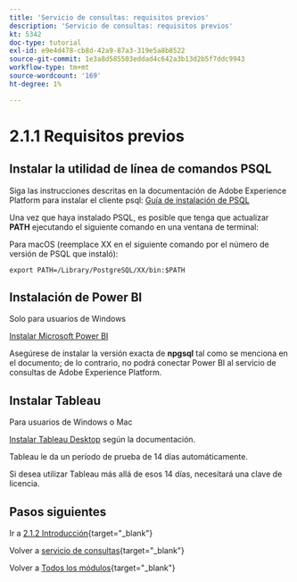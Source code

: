 ```yaml
---
title: 'Servicio de consultas: requisitos previos'
description: 'Servicio de consultas: requisitos previos'
kt: 5342
doc-type: tutorial
exl-id: e9e4d478-cb8d-42a9-87a3-319e5a8b8522
source-git-commit: 1e3a8d585503eddad4c642a3b13d2b5f7ddc9943
workflow-type: tm+mt
source-wordcount: '169'
ht-degree: 1%

---
```


# 2.1.1 Requisitos previos

## Instalar la utilidad de línea de comandos PSQL

Siga las instrucciones descritas en la documentación de Adobe Experience Platform para instalar el cliente psql:
[Guía de instalación de PSQL](https://experienceleague.adobe.com/docs/experience-platform/query/clients/psql.html?lang=es)

Una vez que haya instalado PSQL, es posible que tenga que actualizar **PATH** ejecutando el siguiente comando en una ventana de terminal:

Para macOS (reemplace XX en el siguiente comando por el número de versión de PSQL que instaló):

`export PATH=/Library/PostgreSQL/XX/bin:$PATH`

## Instalación de Power BI

Solo para usuarios de Windows

[Instalar Microsoft Power BI](https://experienceleague.adobe.com/docs/experience-platform/query/clients/power-bi.html?lang=es)

Asegúrese de instalar la versión exacta de **npgsql** tal como se menciona en el documento; de lo contrario, no podrá conectar Power BI al servicio de consultas de Adobe Experience Platform.

## Instalar Tableau

Para usuarios de Windows o Mac

[Instalar Tableau Desktop](https://experienceleague.adobe.com/docs/experience-platform/query/clients/tableau.html?lang=es) según la documentación.

Tableau le da un período de prueba de 14 días automáticamente.

Si desea utilizar Tableau más allá de esos 14 días, necesitará una clave de licencia.

## Pasos siguientes

Ir a [2.1.2 Introducción](./ex2.md){target="_blank"}

Volver a [servicio de consultas](./query-service.md){target="_blank"}

Volver a [Todos los módulos](./../../../../overview.md){target="_blank"}
